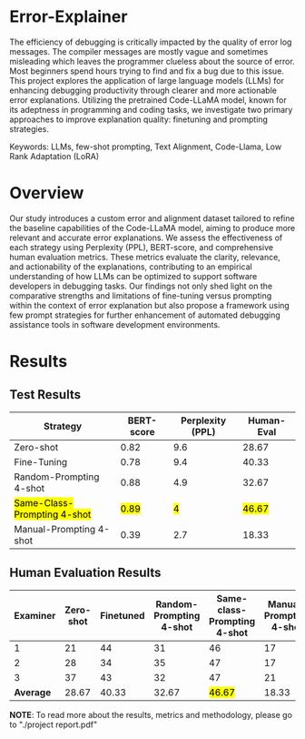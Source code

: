 # Error-Explainer
The efficiency of debugging is critically impacted by the quality of error log messages. The compiler
messages are mostly vague and sometimes misleading which leaves the programmer clueless about the
source of error. Most beginners spend hours trying to find and fix a bug due to this issue. This project explores
the application of large language models (LLMs) for enhancing debugging productivity through clearer and
more actionable error explanations. Utilizing the pretrained Code-LLaMA model, known for its adeptness in
programming and coding tasks, we investigate two primary approaches to improve explanation quality: finetuning and prompting strategies.

Keywords: LLMs, few-shot prompting, Text Alignment, Code-Llama, Low Rank Adaptation (LoRA)

<!---
## Why not ChatGPT?
Yes, you can simply use ChatGPT but:
1. It is close-sourced and as an engineer it becomes hard to understand, improve or evaluate it's performance
2. It is slow. GPT-4o  
-->

# Overview
Our study introduces a custom error and alignment dataset tailored to refine the baseline capabilities of the Code-LLaMA model, aiming to produce more relevant and accurate
error explanations. We assess the effectiveness of each strategy using Perplexity (PPL), BERT-score, and
comprehensive human evaluation metrics. These metrics evaluate the clarity, relevance, and actionability
of the explanations, contributing to an empirical understanding of how LLMs can be optimized to support
software developers in debugging tasks. Our findings not only shed light on the comparative strengths and
limitations of fine-tuning versus prompting within the context of error explanation but also propose a
framework using few prompt strategies for further enhancement of automated debugging assistance tools
in software development environments.

# Results

## Test Results
| Strategy                       | BERT-score | Perplexity (PPL) | Human-Eval |
|---------------------------------|------------|------------------|------------|
| Zero-shot   | 0.82       | 9.6              | 28.67      |
| Fine-Tuning                     | 0.78       | 9.4              | 40.33      |
| Random-Prompting 4-shot         | 0.88       | 4.9              | 32.67      |
| <mark>Same-Class-Prompting 4-shot</mark> | <mark>0.89</mark>   | <mark>4</mark>          | <mark>46.67</mark>  |
| Manual-Prompting 4-shot         | 0.39       | 2.7              | 18.33      |

## Human Evaluation Results
| Examiner  | Zero-shot | Finetuned | Random-Prompting 4-shot | Same-class-Prompting 4-shot | Manual-Prompting 4-shot | GPT-4 (baseline) |
|-----------|----------------------|-----------|-------------|-------------|-------------|-------|
| 1         | 21                   | 44        | 31          | 46          | 17          | 51    |
| 2 | 28                   | 34        | 35          | 47          | 17          | 49    |
| 3         | 37                   | 43        | 32          | 47          | 21          | 53    |
| **Average** | 28.67                | 40.33     | 32.67       | <mark>46.67 </mark>      | 18.33       | <mark>51</mark>   |

**NOTE**: To read more about the results, metrics and methodology, please go to "./project report.pdf"
